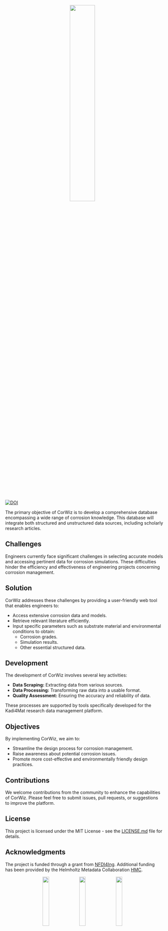 <p align="center">
  <img align="middle" src="https://github.com/user-attachments/assets/a4ad7641-b658-4b9b-a13f-30d0b287a927" width=40%/>&nbsp;&nbsp;&nbsp;
</p>

[![DOI](https://zenodo.org/badge/DOI/10.5281/zenodo.13753842.svg)](https://doi.org/10.5281/zenodo.13753842)


The primary objective of CorWiz is to develop a comprehensive database encompassing a wide range of corrosion knowledge. This database will integrate both structured and unstructured data sources, including scholarly research articles.

## Challenges
Engineers currently face significant challenges in selecting accurate models and accessing pertinent data for corrosion simulations. These difficulties hinder the efficiency and effectiveness of engineering projects concerning corrosion management.

## Solution
CorWiz addresses these challenges by providing a user-friendly web tool that enables engineers to:
- Access extensive corrosion data and models.
- Retrieve relevant literature efficiently.
- Input specific parameters such as substrate material and environmental conditions to obtain:
  - Corrosion grades.
  - Simulation results.
  - Other essential structured data.

## Development
The development of CorWiz involves several key activities:
- **Data Scraping:** Extracting data from various sources.
- **Data Processing:** Transforming raw data into a usable format.
- **Quality Assessment:** Ensuring the accuracy and reliability of data.

These processes are supported by tools specifically developed for the Kadi4Mat research data management platform.

## Objectives
By implementing CorWiz, we aim to:
- Streamline the design process for corrosion management.
- Raise awareness about potential corrosion issues.
- Promote more cost-effective and environmentally friendly design practices.

## Contributions
We welcome contributions from the community to enhance the capabilities of CorWiz.
Please feel free to submit issues, pull requests, or suggestions to improve the platform.

## License
This project is licensed under the MIT License - see the [LICENSE.md](LICENSE.md) file for details.


## Acknowledgments
The project is funded through a grant from [NFDI4Ing](https://nfdi4ing.de/).
Additional funding has been provided by the Helmholtz Metadata Collaboration [HMC](https://helmholtz-metadaten.de/en/inf-projects/metasurf).

<p align="center">
  <img align="middle" src="https://github.com/user-attachments/assets/6367a5c8-b130-42e5-8958-a9467b536803" width=20%/>&nbsp;&nbsp;&nbsp;
  <img align="middle" src="https://github.com/user-attachments/assets/863cbd4e-a879-418d-b03a-c2e5165af476" width=20%/>&nbsp;&nbsp;&nbsp;
  <img align="middle" src="https://github.com/user-attachments/assets/5b9c74a5-af36-466f-beb2-7972985d3a3f" width=20%/>&nbsp;&nbsp;&nbsp;
</p>


